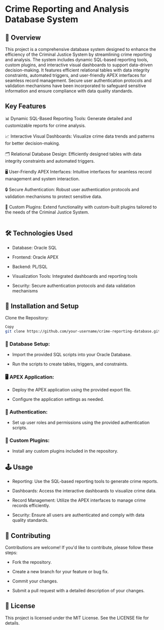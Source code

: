 # Crime Reporting and Analysis Database System <br>

## 📖 Overview <br>

This project is a comprehensive database system designed to enhance the efficiency of the Criminal Justice System by streamlining crime reporting and analysis. The system includes dynamic SQL-based reporting tools, custom plugins, and interactive visual dashboards to support data-driven decision-making. It features efficient relational tables with data integrity constraints, automated triggers, and user-friendly APEX interfaces for seamless record management. Secure user authentication protocols and validation mechanisms have been incorporated to safeguard sensitive information and ensure compliance with data quality standards.

## Key Features <br>
📊 Dynamic SQL-Based Reporting Tools: Generate detailed and customizable reports for crime analysis.<br>
<br>
📈 Interactive Visual Dashboards: Visualize crime data trends and patterns for better decision-making.<br>
<br>
🗂️ Relational Database Design: Efficiently designed tables with data integrity constraints and automated triggers.<br>
<br>
🖥️ User-Friendly APEX Interfaces: Intuitive interfaces for seamless record management and system interaction.<br>
<br>
🔒 Secure Authentication: Robust user authentication protocols and validation mechanisms to protect sensitive data.<br>
<br>
🧩 Custom Plugins: Extend functionality with custom-built plugins tailored to the needs of the Criminal Justice System. <br>
<br>
## 🛠️ Technologies Used <br>
- Database: Oracle SQL

- Frontend: Oracle APEX

- Backend: PL/SQL

- Visualization Tools: Integrated dashboards and reporting tools

- Security: Secure authentication protocols and data validation mechanisms

## 🚀 Installation and Setup
Clone the Repository:

``` bash
Copy
git clone https://github.com/your-username/crime-reporting-database.git
```
### 💾 Database Setup:

- Import the provided SQL scripts into your Oracle Database.

- Run the scripts to create tables, triggers, and constraints.

### 🖥️ APEX Application:

- Deploy the APEX application using the provided export file.

- Configure the application settings as needed.

### 🔐 Authentication:

- Set up user roles and permissions using the provided authentication scripts.

### 🧩 Custom Plugins:

- Install any custom plugins included in the repository.

## 🕹️ Usage
- Reporting: Use the SQL-based reporting tools to generate crime reports.

- Dashboards: Access the interactive dashboards to visualize crime data.

- Record Management: Utilize the APEX interfaces to manage crime records efficiently.

- Security: Ensure all users are authenticated and comply with data quality standards.

## 🤝 Contributing
Contributions are welcome! If you'd like to contribute, please follow these steps:

- Fork the repository.

- Create a new branch for your feature or bug fix.

- Commit your changes.

- Submit a pull request with a detailed description of your changes.

## 📜 License
This project is licensed under the MIT License. See the LICENSE file for details.
